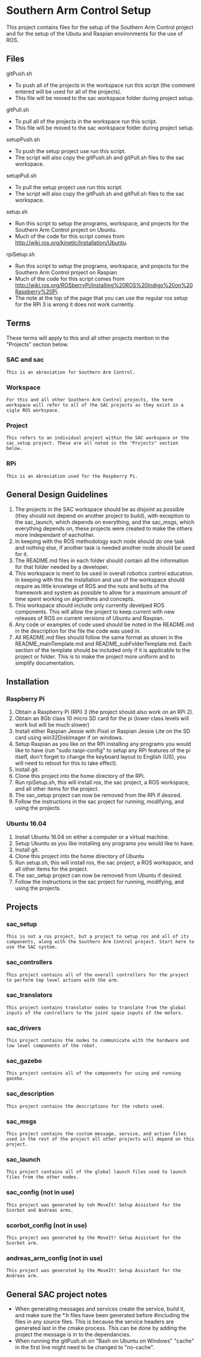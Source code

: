 # Southern Arm Control Setup

This project contains files for the setup of the Southern Arm Control project and for the setup of the Ubutu and Raspian environments for the use of ROS.

## Files

gitPush.sh
* To push all of the projects in the workspace run this script (the comment entered will be used for all of the projects).
* This file will be moved to the sac workspace folder during project setup.

gitPull.sh
* To pull all of the projects in the workspace run this script.
* This file will be moved to the sac workspace folder during project setup.

setupPush.sh
* To push the setup project use run this script.
* The script will also copy the gitPush.sh and gitPull.sh files to the sac workspace.

setupPull.sh
* To pull the setup project use run this script.
* The script will also copy the gitPush.sh and gitPull.sh files to the sac workspace.

setup.sh
* Run this script to setup the programs, workspace, and projects for the Southern Arm Control project on Ubuntu.
* Much of the code for this script comes from http://wiki.ros.org/kinetic/Installation/Ubuntu.

rpiSetup.sh
* Run this script to setup the programs, workspace, and projects for the Southern Arm Control project on Raspian.
* Much of the code for this script comes from http://wiki.ros.org/ROSberryPi/Installing%20ROS%20Indigo%20on%20Raspberry%20Pi.
* The note at the top of the page that you can use the regular ros setup for the RPi 3 is wrong it does not work currently.

## Terms
These terms will apply to this and all other projects mention in the "Projects" section below.

### SAC and sac
    This is an abreviation for Southern Arm Control.

### Workspace
    For this and all other Southern Arm Control projects, the term workspace will refer to all of the SAC projects as they exist in a sigle ROS workspace.

### Project
    This refers to an individual project within the SAC workspace or the sac_setup project. These are all noted in the "Projects" section below.

### RPi
    This is an abreviation used for the Raspberry Pi.

## General Design Guidelines
1. The projects in the SAC workspace should be as disjoint as possible (they should not depend on another project to build), with exception to the sac_launch, which depends on everything, and the sac_msgs, which everything depends on, these projects were created to make the others more independant of eachother.
2. In keeping with the ROS methodology each node should do one task and nothing else, if another task is needed another node should be used for it.
3. The README.md files in each folder should contain all the information for that folder needed by a developer.
4. This workspace is ment to be used in overall robotics control education. In keeping with this the installation and use of the workspace should require as little knowlege of ROS and the nuts and bolts of the framework and system as possible to allow for a maximum amount of time spent working on algorithms and concepts.
5. This workspace should include only currently develped ROS components. This will allow the project to keep current with new releases of ROS on current versions of Ubuntu and Raspian.
6. Any code or examples of code used should be noted in the README.md in the description for the file the code was used in.
7. All README.md files should follow the same format as shown in the README_mainTemplate.md and README_subFolderTemplate.md. Each section of the template should be included only if it is applicable to the project or folder. This is to make the project more uniform and to simplify documentation.

## Installation
### Raspberry Pi
1. Obtain a Raspberry Pi (RPi) 3 (the project should also work on an RPi 2).
2. Obtain an 8Gb class 10 micro SD card for the pi (lower class levels will work but will be much slower)
3. Install either Raspian Jessie with Pixel or Raspian Jessie Lite on the SD card using win32DiskImager if on windows.
4. Setup Raspian as you like on the RPi installing any programs you would like to have (run "sudo raspi-config" to setup any RPi features of the pi itself, don't forget to change the keyboard layout to English (US), you will need to reboot for this to take effect).
5. Install git.
6. Clone this project into the home directory of the RPi.
7. Run rpiSetup.sh, this will install ros, the sac project, a ROS workspace, and all other items for the project.
8. The sac_setup project can now be removed from the RPi if desired.
9. Follow the instructions in the sac project for running, modifying, and using the projects.

### Ubuntu 16.04
1. Install Ubuntu 16.04 on either a computer or a virtual machine.
2. Setup Ubuntu as you like installing any programs you would like to have.
3. Install git.
4. Clone this project into the home directory of Ubuntu
5. Run setup.sh, this will install ros, the sac project, a ROS workspace, and all other items for the project.
6. The sac_setup project can now be removed from Ubuntu if desired.
7. Follow the instructions in the sac project for running, modifying, and using the projects.

## Projects
### sac_setup
    This is not a ros project, but a project to setup ros and all of its components, along with the Southern Arm Control project. Start here to use the SAC system.

### sac_controllers
    This project contains all of the overall controllers for the project to perform top level actions with the arm.

### sac_translators
    This project contains translator nodes to translate from the global inputs of the controllers to the joint space inputs of the motors.

### sac_drivers
    This project contains the nodes to communicate with the hardware and low level components of the robot.

### sac_gazebo
    This project contains all of the components for using and running gazebo.

### sac_description
    This project contains the descriptions for the robots used.

### sac_msgs
    This project contains the custom message, service, and action files used in the rest of the project all other projects will depend on this project.

### sac_launch
    This project contains all of the global launch files used to launch files from the other nodes.

### sac_config (not in use)
    This project was generated by teh MoveIt! Setup Assistant for the Scorbot and Andreas arms.

### scorbot_config (not in use)
    This project was generated by the MoveIt! Setup Assistant for the Scorbot arm.

### andreas_arm_config (not in use)
    This project was generated by the MoveIt! Setup Assistant for the Andreas arm.

## General SAC project notes
* When generating messages and services create the service, build it, and make sure the *.h files have been generated before #including the files in any source files. This is because the service headers are generated last in the cmake process. This can be done by adding the project the message is in to the dependancies.
* When running the gitPush.sh on "Bash on Ubuntu on Windows" "cache" in the first line might need to be changed to "no-cache".
